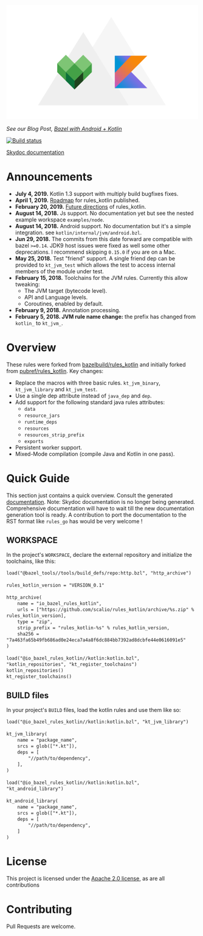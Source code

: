 ![Bazel Kotlin at Scalio](scalio-bazel-kotlin.svg)


*See our Blog Post, [Bazel with Android + Kotlin](https://scal.io/blog/bazel-with-android-kotlin)*


[![Build status](https://badge.buildkite.com/a8860e94a7378491ce8f50480e3605b49eb2558cfa851bbf9b.svg)](https://buildkite.com/bazel/kotlin-postsubmit)

[Skydoc documentation](https://bazelbuild.github.io/rules_kotlin)

# Announcements
* <b>July 4, 2019.</b> Kotlin 1.3 support with multiply build bugfixes fixes.
* <b>April 1, 2019.</b> [Roadmap](https://github.com/bazelbuild/rules_kotlin/blob/master/ROADMAP.md) for rules_kotlin published.
* <b>February 20, 2019.</b> [Future directions](https://github.com/bazelbuild/rules_kotlin/issues/174) of rules_kotlin.
* <b>August 14, 2018.</b> Js support. No documentation yet but see the nested example workspace `examples/node`.
* <b>August 14, 2018.</b> Android support. No documentation but it's a simple integration. see 
  `kotlin/internal/jvm/android.bzl`.
* <b>Jun 29, 2018.</b> The commits from this date forward are compatible with bazel `>=0.14`. JDK9 host issues were 
  fixed as well some other deprecations. I recommend skipping `0.15.0` if you   are on a Mac. 
* <b>May 25, 2018.</b> Test "friend" support. A single friend dep can be provided to `kt_jvm_test` which allows the test
  to access internal members of the module under test.
* <b>February 15, 2018.</b> Toolchains for the JVM rules. Currently this allow tweaking: 
    * The JVM target (bytecode level).
    * API and Language levels.
    * Coroutines, enabled by default. 
* <b>February 9, 2018.</b> Annotation processing.
* <b>February 5, 2018. JVM rule name change:</b> the prefix has changed from `kotlin_` to `kt_jvm_`.

# Overview 

These rules were forked from [bazelbuild/rules_kotlin](https://github.com/bazelbuild/rules_kotlin) and initially forked from [pubref/rules_kotlin](http://github.com/pubref/rules_kotlin).
Key changes:

* Replace the macros with three basic rules. `kt_jvm_binary`, `kt_jvm_library` and `kt_jvm_test`.
* Use a single dep attribute instead of `java_dep` and `dep`.
* Add support for the following standard java rules attributes:
  * `data`
  * `resource_jars`
  * `runtime_deps`
  * `resources`
  * `resources_strip_prefix`
  * `exports`
* Persistent worker support.
* Mixed-Mode compilation (compile Java and Kotlin in one pass).

# Quick Guide
This section just contains a quick overview. Consult the generated 
[documentation](https://bazelbuild.github.io/rules_kotlin). Note: Skydoc documentation is no longer being generated. 
Comprehensive documentation will have to wait till the new documentation generation tool is ready. A contribution to 
port the documentation to the RST format like `rules_go` has would be very welcome !


## WORKSPACE
In the project's `WORKSPACE`, declare the external repository and initialize the toolchains, like
this:

```build
load("@bazel_tools//tools/build_defs/repo:http.bzl", "http_archive")

rules_kotlin_version = "VERSION_0.1"

http_archive(
    name = "io_bazel_rules_kotlin",
    urls = ["https://github.com/scalio/rules_kotlin/archive/%s.zip" % rules_kotlin_version],
    type = "zip",
    strip_prefix = "rules_kotlin-%s" % rules_kotlin_version,
    sha256 = "7a463fa65b49fb686ad0e24eca7a4a8f6dc884bb7392ad8dcbfe44e0616091e5"
)

load("@io_bazel_rules_kotlin//kotlin:kotlin.bzl", "kotlin_repositories", "kt_register_toolchains")
kotlin_repositories()
kt_register_toolchains()
```

## BUILD files

In your project's `BUILD` files, load the kotlin rules and use them like so:

```
load("@io_bazel_rules_kotlin//kotlin:kotlin.bzl", "kt_jvm_library")

kt_jvm_library(
    name = "package_name",
    srcs = glob(["*.kt"]),
    deps = [
        "//path/to/dependency",
    ],
)

load("@io_bazel_rules_kotlin//kotlin:kotlin.bzl", "kt_android_library")

kt_android_library(
    name = "package_name",
    srcs = glob(["*.kt"]),
    deps = [
        "//path/to/dependency",
    ]
)

```

# License

This project is licensed under the [Apache 2.0 license](LICENSE), as are all contributions

# Contributing

Pull Requests are welcome.
